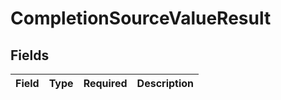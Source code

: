 # CompletionSourceValueResult


## Fields

| Field       | Type        | Required    | Description |
| ----------- | ----------- | ----------- | ----------- |